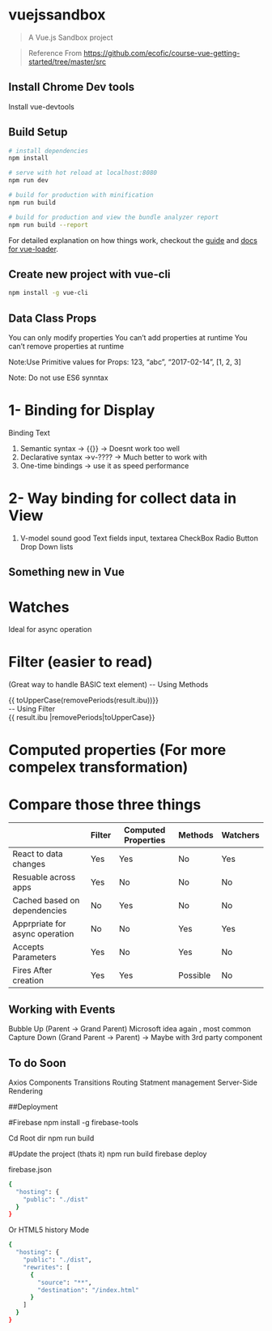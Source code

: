 # vuejssandbox

> A Vue.js Sandbox project

> Reference From https://github.com/ecofic/course-vue-getting-started/tree/master/src
## Install Chrome Dev tools

Install vue-devtools

## Build Setup

``` bash
# install dependencies
npm install

# serve with hot reload at localhost:8080
npm run dev

# build for production with minification
npm run build

# build for production and view the bundle analyzer report
npm run build --report
```

For detailed explanation on how things work, checkout the [guide](http://vuejs-templates.github.io/webpack/) and [docs for vue-loader](http://vuejs.github.io/vue-loader).


## Create new project with vue-cli
``` bash
npm install -g vue-cli
```

## Data Class Props

You can only modify properties
You can’t add properties at runtime You can’t remove properties at runtime

Note:Use  Primitive values for Props: 
      123, “abc”, “2017-02-14”, [1, 2, 3]

Note: Do not use ES6 synntax

# 1- Binding for Display
Binding Text
1. Semantic syntax -> {{}} -> Doesnt work too well
2. Declarative syntax ->v-???? -> Much better to work with 
3.  One-time bindings -> use it as speed performance

# 2- Way binding for collect data in View
1. V-model sound good
   Text fields
      input, textarea
   CheckBox
   Radio Button
   Drop Down lists

## Something new in Vue
# Watches
  Ideal for async operation
  
# Filter (easier to read)
(Great way to handle BASIC text element)
 -- Using Methods
<div> {{ toUpperCase(removePeriods(result.ibu))}} </div>
 -- Using Filter
<div>{{ result.ibu |removePeriods|toUpperCase}} </div>

# Computed properties (For more compelex transformation)
# Compare those three things

|                                | Filter | Computed Properties | Methods  | Watchers |
|--------------------------------|--------|---------------------|----------|----------|
| React to data changes          | Yes    | Yes                 | No       | Yes      |
| Resuable across apps           | Yes    | No                  | No       | No       |
| Cached based on dependencies   | No     | Yes                 | No       | No       |
| Apprpriate for async operation | No     | No                  | Yes      | Yes      |
| Accepts Parameters             | Yes    | No                  | Yes      | No       |
| Fires After creation           | Yes    | Yes                 | Possible | No       |
## Working with Events
Bubble Up (Parent -> Grand Parent) Microsoft idea again , most common
Capture Down (Grand Parent -> Parent) -> Maybe with 3rd party component 


## To do Soon
Axios 
Components
Transitions
Routing
Statment management 
Server-Side Rendering

##Deployment

#Firebase
npm install -g firebase-tools

Cd Root dir
npm run build

#Update the project (thats it)
npm run build
firebase deploy 

firebase.json
``` bash
{
  "hosting": {
    "public": "./dist"
  }
}
```
Or HTML5 history Mode
``` bash 
{
  "hosting": {
    "public": "./dist",
    "rewrites": [
      {
        "source": "**",
        "destination": "/index.html"
      }
    ]
  }
}
```
